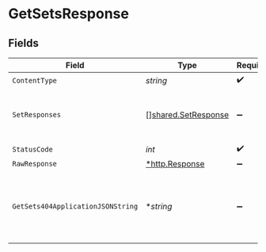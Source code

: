 # GetSetsResponse


## Fields

| Field                                                      | Type                                                       | Required                                                   | Description                                                |
| ---------------------------------------------------------- | ---------------------------------------------------------- | ---------------------------------------------------------- | ---------------------------------------------------------- |
| `ContentType`                                              | *string*                                                   | :heavy_check_mark:                                         | N/A                                                        |
| `SetResponses`                                             | [][shared.SetResponse](../../models/shared/setresponse.md) | :heavy_minus_sign:                                         | The Requested Deployment Set.<br/><br/>                    |
| `StatusCode`                                               | *int*                                                      | :heavy_check_mark:                                         | N/A                                                        |
| `RawResponse`                                              | [*http.Response](https://pkg.go.dev/net/http#Response)     | :heavy_minus_sign:                                         | N/A                                                        |
| `GetSets404ApplicationJSONString`                          | **string*                                                  | :heavy_minus_sign:                                         | No Deployment Set with ID `setId` found in Application.<br/><br/> |